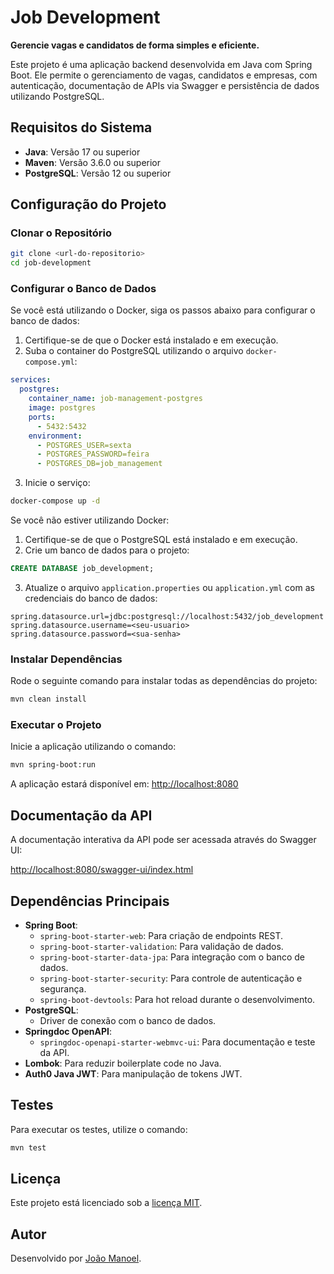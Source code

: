 # Job Development

**Gerencie vagas e candidatos de forma simples e eficiente.**

Este projeto é uma aplicação backend desenvolvida em Java com Spring Boot. Ele permite o gerenciamento de vagas, candidatos e empresas, com autenticação, documentação de APIs via Swagger e persistência de dados utilizando PostgreSQL.

## Requisitos do Sistema

- **Java**: Versão 17 ou superior
- **Maven**: Versão 3.6.0 ou superior
- **PostgreSQL**: Versão 12 ou superior

## Configuração do Projeto

### Clonar o Repositório

```bash
git clone <url-do-repositorio>
cd job-development
```

### Configurar o Banco de Dados

Se você está utilizando o Docker, siga os passos abaixo para configurar o banco de dados:

1. Certifique-se de que o Docker está instalado e em execução.
2. Suba o container do PostgreSQL utilizando o arquivo `docker-compose.yml`:

```yaml
services:
  postgres:
    container_name: job-management-postgres
    image: postgres
    ports:
      - 5432:5432
    environment:
      - POSTGRES_USER=sexta
      - POSTGRES_PASSWORD=feira
      - POSTGRES_DB=job_management
```

3. Inicie o serviço:

```bash
docker-compose up -d
```

Se você não estiver utilizando Docker:

1. Certifique-se de que o PostgreSQL está instalado e em execução.
2. Crie um banco de dados para o projeto:

```sql
CREATE DATABASE job_development;
```

3. Atualize o arquivo `application.properties` ou `application.yml` com as credenciais do banco de dados:

```properties
spring.datasource.url=jdbc:postgresql://localhost:5432/job_development
spring.datasource.username=<seu-usuario>
spring.datasource.password=<sua-senha>
```

### Instalar Dependências

Rode o seguinte comando para instalar todas as dependências do projeto:

```bash
mvn clean install
```

### Executar o Projeto

Inicie a aplicação utilizando o comando:

```bash
mvn spring-boot:run
```

A aplicação estará disponível em: [http://localhost:8080](http://localhost:8080)

## Documentação da API

A documentação interativa da API pode ser acessada através do Swagger UI:

[http://localhost:8080/swagger-ui/index.html](http://localhost:8080/swagger-ui/index.html)

## Dependências Principais

- **Spring Boot**:
  - `spring-boot-starter-web`: Para criação de endpoints REST.
  - `spring-boot-starter-validation`: Para validação de dados.
  - `spring-boot-starter-data-jpa`: Para integração com o banco de dados.
  - `spring-boot-starter-security`: Para controle de autenticação e segurança.
  - `spring-boot-devtools`: Para hot reload durante o desenvolvimento.
- **PostgreSQL**:
  - Driver de conexão com o banco de dados.
- **Springdoc OpenAPI**:
  - `springdoc-openapi-starter-webmvc-ui`: Para documentação e teste da API.
- **Lombok**: Para reduzir boilerplate code no Java.
- **Auth0 Java JWT**: Para manipulação de tokens JWT.

## Testes

Para executar os testes, utilize o comando:

```bash
mvn test
```

## Licença

Este projeto está licenciado sob a [licença MIT](LICENSE).

## Autor

Desenvolvido por [João Manoel](https://github.com/jotahdev).

